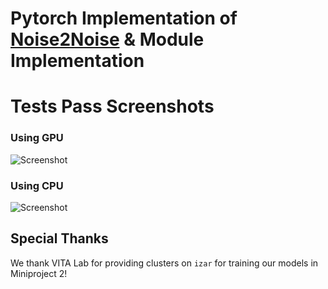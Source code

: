 # Pytorch Implementation of [Noise2Noise](https://arxiv.org/abs/1803.04189) & Module Implementation

# Tests Pass Screenshots
### Using GPU
![Screenshot](https://i.ibb.co/VJTbsFg/image.png)

### Using CPU
![Screenshot](https://i.ibb.co/Ld9B4Y7/image.png)

## Special Thanks
We thank VITA Lab for providing clusters on `izar` for training our models in Miniproject 2!
